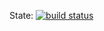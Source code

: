 State: [![build status](http://gitlab.tektorg.ru/m1ke/certtools/badges/build/build.svg)](http://gitlab.tektorg.ru/m1ke/certtools/commits/build)
